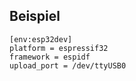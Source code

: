 ## Beispiel
```
[env:esp32dev]
platform = espressif32
framework = espidf
upload_port = /dev/ttyUSB0
```